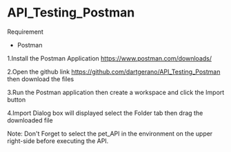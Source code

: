 # API_Testing_Postman

Requirement
- Postman

1.Install the Postman Application
https://www.postman.com/downloads/

2.Open the github link https://github.com/dartgerano/API_Testing_Postman then download the files

3.Run the Postman application then create a workspace and click the Import button

4.Import Dialog box will displayed select the Folder tab then drag the downloaded file

Note: Don't Forget to select the pet_API in the environment on the upper right-side before executing the API.
